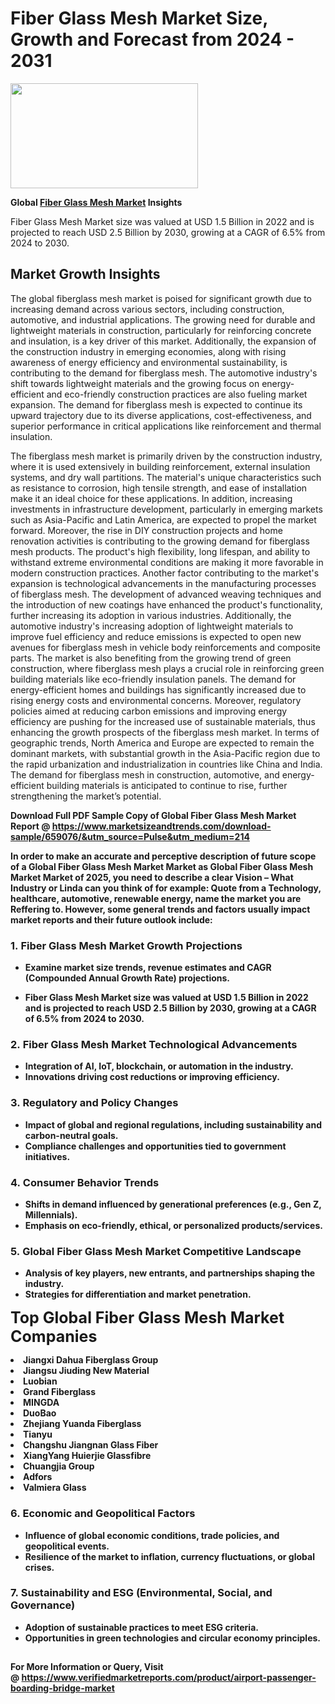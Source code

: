 <H1>Fiber Glass Mesh Market Size, Growth and Forecast from 2024 - 2031</H1><img class="aligncenter size-medium wp-image-584254" src="https://thirdeyenews.in/wp-content/uploads/2024/09/Global-Market-Research-300x168.jpeg" alt="" width="300" height="168" /><p><strong>Global&nbsp;<a href="https://www.marketsizeandtrends.com/download-sample/659076/&amp;utm_source=Pulse&amp;utm_medium=214">Fiber Glass Mesh Market</a> Insights</strong></p><p>Fiber Glass Mesh Market size was valued at USD 1.5 Billion in 2022 and is projected to reach USD 2.5 Billion by 2030, growing at a CAGR of 6.5% from 2024 to 2030.</p><p><h2>Market Growth Insights</h2> <p>The global fiberglass mesh market is poised for significant growth due to increasing demand across various sectors, including construction, automotive, and industrial applications. The growing need for durable and lightweight materials in construction, particularly for reinforcing concrete and insulation, is a key driver of this market. Additionally, the expansion of the construction industry in emerging economies, along with rising awareness of energy efficiency and environmental sustainability, is contributing to the demand for fiberglass mesh. The automotive industry's shift towards lightweight materials and the growing focus on energy-efficient and eco-friendly construction practices are also fueling market expansion. The demand for fiberglass mesh is expected to continue its upward trajectory due to its diverse applications, cost-effectiveness, and superior performance in critical applications like reinforcement and thermal insulation.</p> <p><strong></strong></p> <p>The fiberglass mesh market is primarily driven by the construction industry, where it is used extensively in building reinforcement, external insulation systems, and dry wall partitions. The material's unique characteristics such as resistance to corrosion, high tensile strength, and ease of installation make it an ideal choice for these applications. In addition, increasing investments in infrastructure development, particularly in emerging markets such as Asia-Pacific and Latin America, are expected to propel the market forward. Moreover, the rise in DIY construction projects and home renovation activities is contributing to the growing demand for fiberglass mesh products. The product's high flexibility, long lifespan, and ability to withstand extreme environmental conditions are making it more favorable in modern construction practices. Another factor contributing to the market's expansion is technological advancements in the manufacturing processes of fiberglass mesh. The development of advanced weaving techniques and the introduction of new coatings have enhanced the product's functionality, further increasing its adoption in various industries. Additionally, the automotive industry's increasing adoption of lightweight materials to improve fuel efficiency and reduce emissions is expected to open new avenues for fiberglass mesh in vehicle body reinforcements and composite parts. The market is also benefiting from the growing trend of green construction, where fiberglass mesh plays a crucial role in reinforcing green building materials like eco-friendly insulation panels. The demand for energy-efficient homes and buildings has significantly increased due to rising energy costs and environmental concerns. Moreover, regulatory policies aimed at reducing carbon emissions and improving energy efficiency are pushing for the increased use of sustainable materials, thus enhancing the growth prospects of the fiberglass mesh market. In terms of geographic trends, North America and Europe are expected to remain the dominant markets, with substantial growth in the Asia-Pacific region due to the rapid urbanization and industrialization in countries like China and India. The demand for fiberglass mesh in construction, automotive, and energy-efficient building materials is anticipated to continue to rise, further strengthening the market’s potential. <p><strong></p><p><span class=""><strong>Download Full PDF Sample Copy of Global Fiber Glass Mesh Market Report</strong> @ <a href="https://www.marketsizeandtrends.com/download-sample/659076/&amp;utm_source=Pulse&amp;utm_medium=214" target="_blank">https://www.marketsizeandtrends.com/download-sample/659076/&amp;utm_source=Pulse&amp;utm_medium=214</a></span></p><p>In order to make an accurate and perceptive description of future scope of a Global&nbsp;Fiber Glass Mesh Market Market as Global&nbsp;Fiber Glass Mesh Market Market of 2025, you need to describe a clear Vision &ndash; What Industry or Linda can you think of for example: Quote from a Technology, healthcare, automotive, renewable energy, name the market you are Reffering to. However, some general trends and factors usually impact market reports and their future outlook include:</p><h3>1.&nbsp;<strong>Fiber Glass Mesh Market Growth Projections</strong></h3><ul><li>Examine market size trends, revenue estimates and CAGR (Compounded Annual Growth Rate) projections.</li><li><p>Fiber Glass Mesh Market size was valued at USD 1.5 Billion in 2022 and is projected to reach USD 2.5 Billion by 2030, growing at a CAGR of 6.5% from 2024 to 2030.</p></li></ul><h3>2.&nbsp;<strong>Fiber Glass Mesh Market Technological Advancements</strong></h3><ul><li>Integration of AI, IoT, blockchain, or automation in the industry.</li><li>Innovations driving cost reductions or improving efficiency.</li></ul><h3>3.&nbsp;<strong>Regulatory and Policy Changes</strong></h3><ul><li>Impact of global and regional regulations, including sustainability and carbon-neutral goals.</li><li>Compliance challenges and opportunities tied to government initiatives.</li></ul><h3>4.&nbsp;<strong>Consumer Behavior Trends</strong></h3><ul><li>Shifts in demand influenced by generational preferences (e.g., Gen Z, Millennials).</li><li>Emphasis on eco-friendly, ethical, or personalized products/services.</li></ul><h3>5.&nbsp;<strong>Global Fiber Glass Mesh Market Competitive Landscape</strong></h3><ul><li>Analysis of key players, new entrants, and partnerships shaping the industry.</li><li>Strategies for differentiation and market penetration.</li></ul><p data-pm-slice="1 1 []"><span style="color: inherit; font-family: inherit; font-size: 25px;">Top Global Fiber Glass Mesh Market Companies</span></p><div class="" data-test-id=""><p><li>Jiangxi Dahua Fiberglass Group</li><li> Jiangsu Jiuding New Material</li><li> Luobian</li><li> Grand Fiberglass</li><li> MINGDA</li><li> DuoBao</li><li> Zhejiang Yuanda Fiberglass</li><li> Tianyu</li><li> Changshu Jiangnan Glass Fiber</li><li> XiangYang Huierjie Glassfibre</li><li> Chuangjia Group</li><li> Adfors</li><li> Valmiera Glass</li></p></div><h3>6.&nbsp;<strong>Economic and Geopolitical Factors</strong></h3><ul><li>Influence of global economic conditions, trade policies, and geopolitical events.</li><li>Resilience of the market to inflation, currency fluctuations, or global crises.</li></ul><h3>7.&nbsp;<strong>Sustainability and ESG (Environmental, Social, and Governance)</strong></h3><ul><li>Adoption of sustainable practices to meet ESG criteria.</li><li>Opportunities in green technologies and circular economy principles.</li></ul><h2><strong style="font-size: 14px;">For More Information or Query, Visit @&nbsp;</strong><a style="background-color: #ffffff; font-size: 14px;" href="https://www.marketsizeandtrends.com/report/fiber-glass-mesh-market/" target="_blank">https://www.verifiedmarketreports.com/product/airport-passenger-boarding-bridge-market</a></h2>

